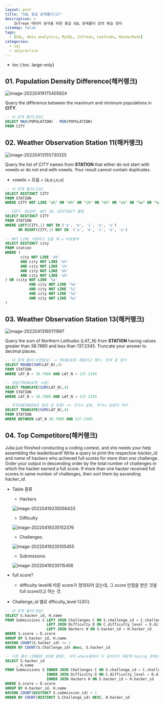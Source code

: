 ```yaml
---
layout: post
title: "SQL 중급 문제풀이(2)"
description: >
    Infrean 데이터 분석을 위한 중급 SQL 문제풀이 강의 복습 정리
sitemap: false
tags:
  - [SQL, data_analytics, MySQL, Infrean, LeetCode, HackerRank]
categories:
  - sql
  - sqlpractice 
---
```


* toc
{:toc .large-only}


## 01. Population Density Difference(해커랭크)

![image-20220419175405924](/assets/md-images/image-20220419175405924.png)



Query the difference between the maximum and minimum populations in **CITY**.



```sql
-- 내 문제 풀이(정답)
SELECT MAX(POPULATION) - MIN(POPULATION)
FROM CITY
```





## 02. Weather Observation Station 11(해커랭크)

![image-20220413155730325](/assets/md-images/image-20220413155730325.png)

Query the list of *CITY* names from **STATION** that either do not start with vowels or do not end with vowels. Your result cannot contain duplicates.

- vowels = 모음 = (a,e,i,o,u)

```sql
-- 내 문제 풀이(오답)
SELECT DISTINCT CITY
FROM STATION
WHERE CITY NOT LIKE "a%" OR "e%" OR "i%" OR "o%" OR "u%" OR "%a" OR "%e" OR "%i" OR "%o" OR "%u"

-- LEFT, RIGHT, NOT IN, DISTINCT 활용
SELECT DISTINCT CITY
FROM STATION
WHERE LEFT(CITY,1) NOT IN ('a', 'e', 'i', 'o', 'u')
      OR RIGHT(CITY,1) NOT IN  ('a', 'e', 'i', 'o', 'u')
      
-- NOT LIKE 사용하고 싶을 때 = 비효율적
SELECT DISTINCT city
FROM station 
WHERE (
       city NOT LIKE 'a%'
       AND city NOT LIKE 'e%'
       AND city NOT LIKE 'i%'
       AND city NOT LIKE 'o%'
       AND city NOT LIKE 'u%'
) OR (city NOT LIKE '%a'
           AND city NOT LIKE '%e'
           AND city NOT LIKE '%i'
           AND city NOT LIKE '%o'
           AND city NOT LIKE '%u'
)
```





## 03. Weather Observation Station 13(해커랭크)

![image-20220413160111997](/assets/md-images/image-20220413160111997.png)

Query the sum of *Northern Latitudes* (*LAT_N*) from **STATION** having values greater than 38.7880 and less than 137.2345. Truncate your answer to decimal places.

```sql
-- 내 문제 풀이(수정필요) -> TRUNCATE 해달라고 했다. 문제 잘 읽자
SELECT ROUND(SUM(LAT_N),4)
FROM STATION
WHERE LAT_N > 38.7880 AND LAT_N < 137.2345

-- 정답(TRUNCATE 사용)
SELECT TRUNCATE(SUM(LAT_N),4)
FROM STATION
WHERE LAT_N > 38.7880 AND LAT_N < 137.2345

-- 주의(BETWEEN은 같은 값 포함) => 크거나 같음, 작거나 같음의 의미
SELECT TRUNCATE(SUM(LAT_N),4)
FROM STATION
WHERE BETWEEN LAT_N 38.7880 AND 137.2345
```



## 04. Top Competitors(해커랭크)

Julia just finished conducting a coding contest, and she needs your help assembling the leaderboard! Write a query to print the respective *hacker_id* and *name* of hackers who achieved full scores for *more than one* challenge. Order your output in descending order by the total number of challenges in which the hacker earned a full score. If more than one hacker received full scores in same number of challenges, then sort them by ascending *hacker_id*.

- Table 종류

  - Hackers

  ![image-20220419235056433](/assets/md-images/image-20220419235056433.png)

  - Difficulty

  ![image-20220419235152376](/assets/md-images/image-20220419235152376.png)

  - Challenges

  ![image-20220419235105455](/assets/md-images/image-20220419235105455.png)

  - Submissions

  ![image-20220419235115456](/assets/md-images/image-20220419235115456.png)

- full score?
  - difficulty level에 따른 score가 정의되어 있는데, 그 score 만점을 받은 것을 full score라고 하는 것.
- Challenge_id 별로 dfficulty_level 다르다.



```sql
-- 내 문제 풀이(정답)
SELECT S.hacker_id, H.name
FROM Submissions S LEFT JOIN Challenges C ON S.challenge_id = C.challenge_id
                   LEFT JOIN Difficulty D ON C.difficulty_level = D.difficulty_level
                   LEFT JOIN Hackers H ON S.hacker_id = H.hacker_id
WHERE S.score = D.score
GROUP BY S.hacker_id, H.name
HAVING COUNT(S.hacker_id) >= 2
ORDER BY COUNT(S.Challenge_id) desc, S.hacker_id

-- 다른 풀이 (INNER JOIN 활용), 이미 where절에서 다 걸러지기 때문에 having 절에는 위처럼 써도 되는 듯 하다
SELECT S.hacker_id
	 , H.name
FROM Submissions S INNER JOIN Challenges C ON S.challenge_id = C.challenge_id
                   INNER JOIN Difficulty D ON C.difficulty_level = D.difficulty_level
                   INNER JOIN Hackers H ON S.hacker_id = H.hacker_id
WHERE S.score = D.score
GROUP BY H.hacker_id, H.name
HAVING COUNT(DISTINCT S.submission_id) > 1
ORDER BY COUNT(DISTINCT S.Challenge_id) DESC, H.hacker_id
```

